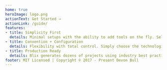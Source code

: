 ```yaml
---
home: true
heroImage: logo.png
actionText: Get Started →
actionLink: /guide/
features:
- title: Simplicity First
  details: Minimal setups with the ability to add tools on the fly. Select what you need and automate common actions with powerful generator scripts.
- title: Convention + Configuration
  details: Flexibility with total control. Simply choose the technologies you want and we configure it for you to be successful. 
- title: Production Ready
  details: Blix generates dozens of projects using industry best practices and is ready for production with no fuss.
footer: MIT Licensed | Copyright © 2017 - Present Devon Bull
---
```


